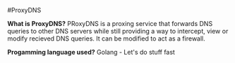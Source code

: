 #ProxyDNS


**What is ProxyDNS?**
PRoxyDNS is a proxing service that forwards DNS queries to other DNS servers while still providing a way to intercept, view or modify recieved DNS queries. It can be modified to act as a firewall.

**Progamming language used?**
Golang - Let's do stuff fast

